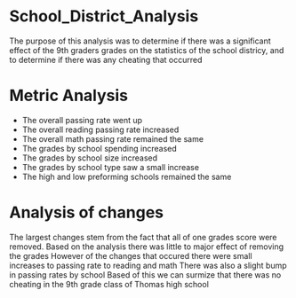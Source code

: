# School_District_Analysis
The purpose of this analysis was to determine if there was a significant effect of the 9th graders grades on the statistics of the school districy, and to determine if there was any cheating that occurred

# Metric Analysis
* The overall passing rate went up
* The overall reading passing rate increased 
* The overall math passing rate remained the same
* The grades by school spending increased 
* The grades by school size increased
* The grades by school type saw a small increase
* The high and low preforming schools remained the same

# Analysis of changes
The largest changes stem from the fact that all of one grades score were removed.
Based on the analysis there was little to major effect of removing the grades
However of the changes that occured there were small increases to passing rate to reading and math
There was also a slight bump in passing rates by school
Based of this we can surmize that there was no cheating in the 9th grade class of Thomas high school
